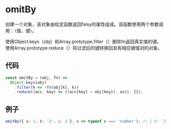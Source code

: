 # omitBy

创建一个对象，该对象由给定函数返回falsy的属性组成。该函数使用两个参数调用：（值，键）。

使用Object.keys（obj）和Array.prototype.filter（）删除fn返回真实值的键。
使用Array.prototype.reduce（）将过滤后的键转换回具有相应键值对的对象。

## 代码

```js
const omitBy = (obj, fn) =>
  Object.keys(obj)
    .filter(k => !fn(obj[k], k))
    .reduce((acc, key) => ((acc[key] = obj[key]), acc), {});
```

## 例子

```js
omitBy({ a: 1, b: '2', c: 3 }, x => typeof x === 'number'); // { b: '2' }
```

